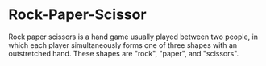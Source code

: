# Rock-Paper-Scissor
Rock paper scissors is a hand game usually played between two people, in which each player simultaneously forms one of three shapes with an outstretched hand. These shapes are "rock", "paper", and "scissors".

